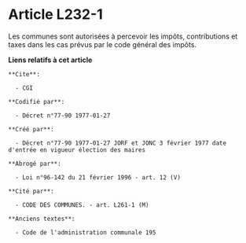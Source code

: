 # Article L232-1

Les communes sont autorisées à percevoir les impôts, contributions et taxes dans les cas prévus par le code général des
impôts.

**Liens relatifs à cet article**

	**Cite**:

	  - CGI

	**Codifié par**:

	  - Décret n°77-90 1977-01-27

	**Créé par**:

	  - Décret n°77-90 1977-01-27 JORF et JONC 3 février 1977 date d'entrée en vigueur élection des maires

	**Abrogé par**:

	  - Loi n°96-142 du 21 février 1996 - art. 12 (V)

	**Cité par**:

	  - CODE DES COMMUNES. - art. L261-1 (M)

	**Anciens textes**:

	  - Code de l'administration communale 195
